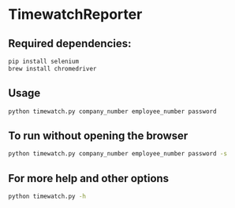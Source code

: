 # TimewatchReporter
## Required dependencies:
```bash
pip install selenium
brew install chromedriver
```

## Usage
```bash
python timewatch.py company_number employee_number password
```

## To run without opening the browser
```bash
python timewatch.py company_number employee_number password -s
```

## For more help and other options
```bash
python timewatch.py -h
```

